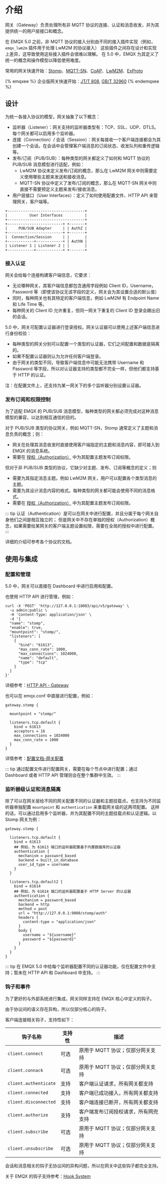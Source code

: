 # 介绍

网关（Gateway）负责处理所有非 MQTT 协议的连接、认证和消息收发，并为其提供统一的用户层接口和概念。

在 EMQX 5.0 之前，非 MQTT 协议的接入分别由不同的接入插件实现（例如，`emqx_lwm2m` 插件用于处理 LwM2M 的协议接入）
这些插件之间存在设计和实现上差异，这导致使用这些接入插件会很难以理解。 在 5.0 中，EMQX 为其定义了统一的概念和操作模型以降低使用难度。

常用的网关快速开始：[Stomp](./stomp.md)、[MQTT-SN](./mqttsn.md)、[CoAP](./coap.md)、[LwM2M](./lwm2m.md)、[ExProto](./exproto.md)

{% emqxee %}
企业版网关快速开始：[JT/T 808](./jt808.md), [GB/T 32960](gbt32960.md)
{% endemqxee %}

## 设计

为统一各接入协议的模型，网关抽象了以下概念：

- 监听器（Listener）：网关支持的监听器类型有：TCP、SSL、UDP、DTLS。每个网关都可以启用多个监听器。
- 连接（Connection）/ 会话（Session）：网关每接收一个客户端连接都会为其创建一个会话。在会话中会管理客户端消息的订阅状态、收发队列和重传逻辑等。
- 发布/订阅（PUB/SUB）：每种类型的网关都定义了如何和 MQTT 协议的 PUB/SUB 消息模型进行适配，例如：
    * LwM2M 协议未定义发布/订阅的概念，那么在 LwM2M 网关中则需要定义使用哪些主题来发送和接收消息。
    * MQTT-SN 协议中定义了发布/订阅的概念，那么在 MQTT-SN 网关中则直接不需要预定义主题来发布/接收消息。
- 用户层接口（User Interfaces）：定义了如何使用配置文件、HTTP API 来管理网关，客户端等。

```
+-----------------------------------+
|          User Interfaces          |
+-----------------------------------+
+-------------------------+ +-------+
|     PUB/SUB Adapter     | | AuthZ |
+-------------------------+ +-------+
|  Connection/Session     | |       |
+------------+------------+ | AuthN |
| Listener 1 | Listener 2 | |       |
+------------+------------+ +-------+
```

### 接入认证

网关会给每个连接构建客户端信息，它要求：

- 无论哪种网关，其客户端信息都包含通用字段例如 Client ID，Username，Password 等（即使该协议无该字段的定义，网关会为其设置合适的默认值）
- 同时，每种网关也有其特定的客户端信息，例如 LwM2M 有 Endpoint Name 和 Life Time 等。
- 每种网关的 Client ID 允许重复，但同一网关下重复的 Client ID 登录会踢出旧的会话。

5.0 中，网关可配置认证器进行登录授权。网关认证器可以使用上述客户端信息进行身份校验：

- 每种类型的网关分别可以配置一个类型的认证器，它们之间配置和数据是隔离的。
- 如果不配置认证器则认为允许任何客户端登录。
- 由于网关的类型不同，导致客户端信息中可能无法携带 Username 和 Password 等字段，所以对认证器支持的类型都不完全一样，但他们都支持基于 HTTP 的认证。

注：在配置文件上，还支持为某一网关下的多个监听器分别设置认证器。

### 发布订阅和权限控制

为了适配 EMQX 的 PUB/SUB 消息模型，每种类型的网关都必须完成对这种消息模型的兼容，以达到相互通信的目的。

对于 PUB/SUB 类型的协议网关，例如 MQTT-SN，Stomp 通常定义了主题和消息负责的概念；则：
- 网关在处理其消息收发时直接使用客户端指定的主题和消息内容，即可接入到 EMQX 的消息系统。
- 需要在 [授权（Authorization）](../security/authz/authz.md) 中为其配置主题发布订阅权限。

但对于非 PUB/SUB 类型的协议，它缺少对主题、发布、订阅等概念的定义；则
- 需要为其指定消息主题。例如 LwM2M 网关，用户可以配置各个类型消息的主题。
- 需要为其设计消息内容的格式。每种类型的网关都可能会使用不同的消息格式。
- 需要在 [授权（Authorization）](../security/authz/authz.md) 中为其配置主题发布订阅权限。

::: tip
认证（Authentication）是可以在网关中进行配置，并且分属于每个网关自身他们之间是相互独立的；
但是网关中不存在单独的授权（Authorization）概念，如果需要给某网关的客户端主题设置权限，需要在全局的授权中进行配置。
:::

详细的介绍可参考各个协议的文档。

## 使用与集成

### 配置和管理

5.0 中，网关可以直接在 Dashboard 中进行启用和配置。

也使用 HTTP API 进行管理，例如：
```
curl -X 'POST' 'http://127.0.0.1:18083/api/v5/gateway' \
  -u admin:public \
  -H 'Content-Type: application/json' \
  -d '{
  "name": "stomp",
  "enable": true,
  "mountpoint": "stomp/",
  "listeners": [
    {
      "bind": "61613",
      "max_conn_rate": 1000,
      "max_connections": 1024000,
      "name": "default",
      "type": "tcp"
    }
  ]
}'
```

详细参考：[HTTP API - Gateway](../admin/api.md)

也可以在 emqx.conf 中直接进行配置，例如：

```hocon
gateway.stomp {

  mountpoint = "stomp/"

  listeners.tcp.default {
    bind = 61613
    acceptors = 16
    max_connections = 1024000
    max_conn_rate = 1000
  }
}
```

详情参考：[配置文档-网关配置](../admin/cfg.md)

::: tip
通过配置文件进行配置网关，需要在每个节点中进行配置；通过 Dashboard 或者 HTTP API 管理则会在整个集群中生效。
:::

### 监听器级认证和消息隔离

除了可以在网关层给不同的网关配置不同的认证器和主题挂载点。也支持为不同监听器单独配置 `mountpoint` 和 `authentication` 来重载网关级的这两项配置。 这样的话，可以通过启用多个监听器，并为其配置不同的主题挂载点和认证逻辑。以 Stomp 网关为例：

```hocon
gateway.stomp {

  listeners.tcp.default {
    bind = 61613
    ## 例如，为 61613 端口的监听器配置基于内置数据库的认证器
    authentication {
      mechanism = password_based
      backend = built_in_database
      user_id_type = username
    }
  }

  listeners.tcp.default2 {
    bind = 61614
    ## 例如，为 61614 端口的监听器配置基于 HTTP Server 的认证器
    authentication {
      mechanism = password_based
      backend = http
      method = post
      url = "http://127.0.0.1:9000/stomp/auth"
      headers {
        content-type = "application/json"
      }
      body {
        username = "${username}"
        password = "${password}"
      }
    }
  }
}
```

::: tip
在 EMQX 5.0  中给每个监听器配置不同的认证器功能，仅在配置文件中支持；暂未在 HTTP API 和 Dashboard 中支持。
:::

### 钩子和事件

为了更好的与外部系统进行集成，网关同样支持在 EMQX 核心中定义的钩子。

由于协议间的语义存在异构，所以仅部分核心的钩子。

客户端连接相关钩子，支持性如下：

| 钩子名称               | 支持性 |  描述                                |
| ---------------------- | ------ | ------------------------------------ |
| `client.connect`       | 可选   | 原用于 MQTT 协议；仅部分网关支持     |
| `client.connack`       | 可选   | 原用于 MQTT 协议；仅部分网关支持     |
| `client.authenticate`  | 支持   | 客户端认证请求，所有网关都支持       |
| `client.connected`     | 支持   | 客户端已成功接入，所有网关都支持     |
| `client.disconnected`  | 支持   | 客户端连接已断开，所有网关都支持     |
| `client.authorize`     | 支持   | 客户端发布订阅授权请求，所有网兜支持 |
| `client.subscribe`     | 可选   | 原用于 MQTT 协议；仅部分网关支持     |
| `client.unsubscribe`   | 可选   | 原用于 MQTT 协议；仅部分网关支持     |

会话和消息相关的钩子无协议间的异构问题，所以在网关中这些钩子都完全支持。

关于 EMQX 的钩子支持参考：[Hook System](../advanced/hooks.md)
